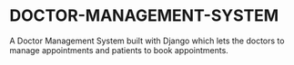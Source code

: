 # DOCTOR-MANAGEMENT-SYSTEM
A Doctor Management System built with Django which lets the doctors to manage appointments and patients to book appointments. 
